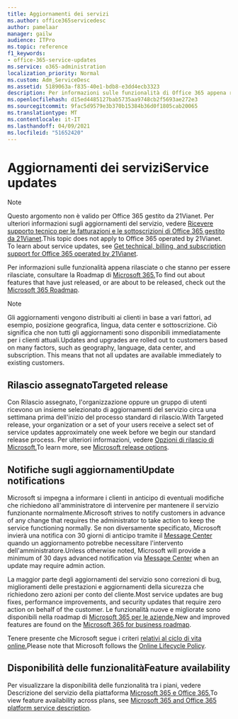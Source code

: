 ```yaml
---
title: Aggiornamenti dei servizi
ms.author: office365servicedesc
author: pamelaar
manager: gailw
audience: ITPro
ms.topic: reference
f1_keywords:
- office-365-service-updates
ms.service: o365-administration
localization_priority: Normal
ms.custom: Adm_ServiceDesc
ms.assetid: 5189063a-f835-40e1-bdb8-e3dd4ecb3323
description: Per informazioni sulle funzionalità di Office 365 appena rilasciate o che stanno per essere rilasciate, vedere la Roadmap di Microsoft 365.
ms.openlocfilehash: d15ed4485127bab5735aa9748cb2f5693ae272e3
ms.sourcegitcommit: 9fac5d9579e3b370b15384b36d0f1805cab20065
ms.translationtype: MT
ms.contentlocale: it-IT
ms.lasthandoff: 04/09/2021
ms.locfileid: "51652420"
---
```

# <a name="service-updates"></a><span data-ttu-id="f27c8-103">Aggiornamenti dei servizi</span><span class="sxs-lookup"><span data-stu-id="f27c8-103">Service updates</span></span>

> [!NOTE]
> <span data-ttu-id="f27c8-p101">Questo argomento non è valido per Office 365 gestito da 21Vianet. Per ulteriori informazioni sugli aggiornamenti del servizio, vedere [Ricevere supporto tecnico per le fatturazioni e le sottoscrizioni di Office 365 gestito da 21Vianet](/microsoft-365/admin/contact-support-for-business-products).</span><span class="sxs-lookup"><span data-stu-id="f27c8-p101">This topic does not apply to Office 365 operated by 21Vianet. To learn about service updates, see [Get technical, billing, and subscription support for Office 365 operated by 21Vianet](/microsoft-365/admin/contact-support-for-business-products).</span></span> 
  
<span data-ttu-id="f27c8-106">Per informazioni sulle funzionalità appena rilasciate o che stanno per essere rilasciate, consultare la Roadmap di [Microsoft 365.](https://go.microsoft.com/fwlink/?LinkId=509914)</span><span class="sxs-lookup"><span data-stu-id="f27c8-106">To find out about features that have just released, or are about to be released, check out the [Microsoft 365 Roadmap](https://go.microsoft.com/fwlink/?LinkId=509914).</span></span>
  
> [!NOTE]
> <span data-ttu-id="f27c8-p102">Gli aggiornamenti vengono distribuiti ai clienti in base a vari fattori, ad esempio, posizione geografica, lingua, data center e sottoscrizione. Ciò significa che non tutti gli aggiornamenti sono disponibili immediatamente per i clienti attuali.</span><span class="sxs-lookup"><span data-stu-id="f27c8-p102">Updates and upgrades are rolled out to customers based on many factors, such as geography, language, data center, and subscription. This means that not all updates are available immediately to existing customers.</span></span> 
  
## <a name="targeted-release"></a><span data-ttu-id="f27c8-109">Rilascio assegnato</span><span class="sxs-lookup"><span data-stu-id="f27c8-109">Targeted release</span></span>

<span data-ttu-id="f27c8-110">Con Rilascio assegnato, l'organizzazione oppure un gruppo di utenti ricevono un insieme selezionato di aggiornamenti del servizio circa una settimana prima dell'inizio del processo standard di rilascio.</span><span class="sxs-lookup"><span data-stu-id="f27c8-110">With Targeted release, your organization or a set of your users receive a select set of service updates approximately one week before we begin our standard release process.</span></span> <span data-ttu-id="f27c8-111">Per ulteriori informazioni, vedere [Opzioni di rilascio di Microsoft.](/office365/admin/manage/release-options-in-office-365)</span><span class="sxs-lookup"><span data-stu-id="f27c8-111">To learn more, see [Microsoft release options](/office365/admin/manage/release-options-in-office-365).</span></span> 
  
## <a name="update-notifications"></a><span data-ttu-id="f27c8-112">Notifiche sugli aggiornamenti</span><span class="sxs-lookup"><span data-stu-id="f27c8-112">Update notifications</span></span>

<span data-ttu-id="f27c8-113">Microsoft si impegna a informare i clienti in anticipo di eventuali modifiche che richiedono all'amministratore di intervenire per mantenere il servizio funzionante normalmente.</span><span class="sxs-lookup"><span data-stu-id="f27c8-113">Microsoft strives to notify customers in advance of any change that requires the administrator to take action to keep the service functioning normally.</span></span> <span data-ttu-id="f27c8-114">Se non diversamente specificato, Microsoft invierà una notifica con 30 giorni di anticipo tramite il [Message Center](/office365/admin/manage/message-center) quando un aggiornamento potrebbe necessitare l'intervento dell'amministratore.</span><span class="sxs-lookup"><span data-stu-id="f27c8-114">Unless otherwise noted, Microsoft will provide a minimum of 30 days advanced notification via [Message Center](/office365/admin/manage/message-center) when an update may require admin action.</span></span> 
  
<span data-ttu-id="f27c8-115">La maggior parte degli aggiornamenti del servizio sono correzioni di bug, miglioramenti delle prestazioni e aggiornamenti della sicurezza che richiedono zero azioni per conto del cliente.</span><span class="sxs-lookup"><span data-stu-id="f27c8-115">Most service updates are bug fixes, performance improvements, and security updates that require zero action on behalf of the customer.</span></span> <span data-ttu-id="f27c8-116">Le funzionalità nuove e migliorate sono disponibili nella roadmap di [Microsoft 365 per le aziende.](https://roadmap.office.com/)</span><span class="sxs-lookup"><span data-stu-id="f27c8-116">New and improved features are found on the [Microsoft 365 for business roadmap](https://roadmap.office.com/).</span></span>
  
<span data-ttu-id="f27c8-117">Tenere presente che Microsoft segue i criteri [relativi al ciclo di vita online.](https://support.microsoft.com/lifecycle#gp/osslpolicy)</span><span class="sxs-lookup"><span data-stu-id="f27c8-117">Please note that Microsoft follows the [Online Lifecycle Policy](https://support.microsoft.com/lifecycle#gp/osslpolicy).</span></span>
  
## <a name="feature-availability"></a><span data-ttu-id="f27c8-118">Disponibilità delle funzionalità</span><span class="sxs-lookup"><span data-stu-id="f27c8-118">Feature availability</span></span>

<span data-ttu-id="f27c8-119">Per visualizzare la disponibilità delle funzionalità tra i piani, vedere Descrizione del servizio della piattaforma [Microsoft 365 e Office 365.](office-365-platform-service-description.md)</span><span class="sxs-lookup"><span data-stu-id="f27c8-119">To view feature availability across plans, see [Microsoft 365 and Office 365 platform service description](office-365-platform-service-description.md).</span></span>
